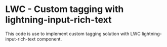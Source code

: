 # LWC - Custom tagging with lightning-input-rich-text
This code is use to implement custom tagging solution with LWC lightning-input-rich-text component.
